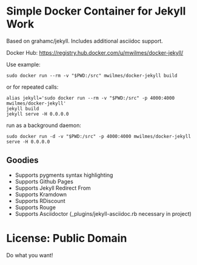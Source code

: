 # Simple Docker Container for Jekyll Work

Based on grahamc/jekyll. Includes additional asciidoc support.

Docker Hub: <https://registry.hub.docker.com/u/mwilmes/docker-jekyll/>

Use example:

```
sudo docker run --rm -v "$PWD:/src" mwilmes/docker-jekyll build
```

or for repeated calls:

```
alias jekyll='sudo docker run --rm -v "$PWD:/src" -p 4000:4000 mwilmes/docker-jekyll'
jekyll build
jekyll serve -H 0.0.0.0
```

run as a background daemon:
```
sudo docker run -d -v "$PWD:/src" -p 4000:4000 mwilmes/docker-jekyll serve -H 0.0.0.0
```

## Goodies
 - Supports pygments syntax highlighting
 - Supports Github Pages
 - Supports Jekyll Redirect From
 - Supports Kramdown
 - Supports RDiscount
 - Supports Rouge
 - Supports Asciidoctor (_plugins/jekyll-asciidoc.rb necessary in project)


# License: Public Domain

Do what you want!
